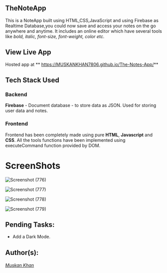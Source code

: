 ## TheNoteApp
This is a NoteApp built using HTML,CSS,JavaScript and using Firebase as Realtime Database,you could now save and access your notes on the go anywhere and anytime. It includes an online editor which have several tools like *bold, italic, font-size, font-weight, color etc.*

## View Live App
Hosted app at  ** https://MUSKANKHAN7806.github.io/The-Notes-App/**

## Tech Stack Used

### Backend
**Firebase** - Document database - to store data as JSON. Used for storing user data and notes.

### Frontend
Frontend has been completely made using pure **HTML**, **Javascript** and **CSS**. All the tools functions have been implemented using executeCommand function provided by DOM.

# ScreenShots

![Screenshot (776)](https://github.com/MUSKANKHAN7806/The-Notes-App/assets/121242505/6cba020b-8468-4681-9b25-51180b6a2e6b)

![Screenshot (777)](https://github.com/MUSKANKHAN7806/The-Notes-App/assets/121242505/01f8d00a-9fae-401b-834b-58e2186a03c3)

![Screenshot (778)](https://github.com/MUSKANKHAN7806/The-Notes-App/assets/121242505/ec7b5c90-c154-427a-a34b-84631e504d43)

![Screenshot (779)](https://github.com/MUSKANKHAN7806/The-Notes-App/assets/121242505/48b79cdf-0b8b-48de-bcc0-7cea36eacd3f)

## Pending Tasks:
* Add a Dark Mode.

## Author(s):
###### [Muskan Khan](https://github.com/MUSKANKHAN7806)
